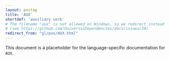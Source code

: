 ```yaml
---
layout: postag
title: 'AUX'
shortdef: 'auxiliary verb'
# The filename "aux" is not allowed on Windows, so we redirect instead
# (see https://github.com/UniversalDependencies/docs/issues/20)
redirect_from: "gl/pos/AUX.html"
---
```


This document is a placeholder for the language-specific documentation
for `AUX`.
